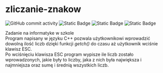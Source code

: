 # zliczanie-znakow</br>
<img alt="GitHub commit activity" src="https://img.shields.io/github/commit-activity/t/AndreansxTech/zliczanie-znakow">  <img alt="Static Badge" src="https://img.shields.io/badge/Na%20informatyk%C4%99-%233f47eb">  <img alt="Static Badge" src="https://img.shields.io/badge/C%2B%2B-%23ff3366">  <img alt="Static Badge" src="https://img.shields.io/badge/Licznik-%23993333">  


Zadanie na informatyke w szkole</br>
Program napisany w języku C++ pozwala użytkownikowi wprowadzić dowolną ilość liczb dzięki funkcji <i>getch()</i> do czasu aż użytkownik wciśnie klawisz ESC.</br>
Po wciśnięciu klawisza ESC program wypisze ile liczb zostało wprowadzonych, jakie były to liczby, jaka z nich była największa i najmniejsza oraz sumę i średnią wszystkich liczb.
